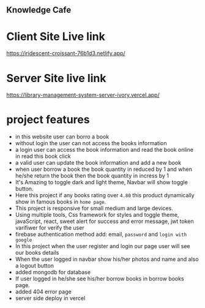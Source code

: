 ##  Knowledge Cafe

# Client Site Live link 
https://iridescent-croissant-76b1d3.netlify.app/


# Server Site live link 
 https://library-management-system-server-ivory.vercel.app/



#  project features
- in this website user can borro a book 
- without login  the user can not access the books information  
- a login user can  access the book information and read the book online in read this book click
- a valid user can update the book  information and add a new book 
- when user borrow a book the book quantity in reduced by 1 and when he/she return the book then the book quantity in incress by 1 
- It's  Amazing to toggle dark and light theme, Navbar will show toggle button.
- Here this project if any books rating over `4.80` this product dynamically show in famous books in `home page`.
- This project is responsive for small medium and large devices.
- Using multiple tools, Css framework for styles and toggle theme, javaScript, react, sweet alert for success and error message, jwt token  varifiwer for verify the user 
- firebase authentication method add: email, `password` and `login with google `
- In this project when the user register and login our page user will see our books details 
- When the user logged in navbar show his/her photos and name  and also a logout button 
- added mongodb for database
- If user logged in he/she see his/her borrow books  in borrow books  page.
- added 404 error page 
- server side deploy in vercel 